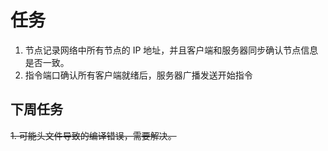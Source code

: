 # 任务

1. 节点记录网络中所有节点的 IP 地址，并且客户端和服务器同步确认节点信息是否一致。
2. 指令端口确认所有客户端就绪后，服务器广播发送开始指令

## 下周任务

~~1. 可能头文件导致的编译错误，需要解决。~~
